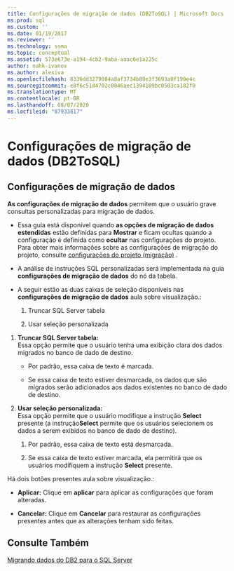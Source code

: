 ```yaml
---
title: Configurações de migração de dados (DB2ToSQL) | Microsoft Docs
ms.prod: sql
ms.custom: ''
ms.date: 01/19/2017
ms.reviewer: ''
ms.technology: ssma
ms.topic: conceptual
ms.assetid: 573e673e-a194-4cb2-9aba-aaac6e1a225c
author: nahk-ivanov
ms.author: alexiva
ms.openlocfilehash: 8336dd3279084a8af3734b89e3f3693a0f190e4c
ms.sourcegitcommit: e8f6c51d4702c0046aec1394109bc0503ca182f0
ms.translationtype: MT
ms.contentlocale: pt-BR
ms.lasthandoff: 08/07/2020
ms.locfileid: "87933817"
---
```

# <a name="data-migration-settings-db2tosql"></a>Configurações de migração de dados (DB2ToSQL)
  
## <a name="data-migration-settings"></a>Configurações de migração de dados  
**As configurações de migração de dados** permitem que o usuário grave consultas personalizadas para migração de dados.  
  
-   Essa guia está disponível quando **as opções de migração de dados estendidas** estão definidas para **Mostrar** e ficam ocultas quando a configuração é definida como **ocultar** nas configurações do projeto. Para obter mais informações sobre as configurações de migração do projeto, consulte [configurações do projeto (migração)](https://msdn.microsoft.com/48aaa8e6-a9cb-487d-9ba5-fc3f1c4786ae) .  
  
-   A análise de instruções SQL personalizadas será implementada na guia **configurações de migração de dados** do nó da tabela.  
  
-   A seguir estão as duas caixas de seleção disponíveis nas **configurações de migração de dados** aula sobre visualização.:  
  
    1.  Truncar SQL Server tabela  
  
    2.  Usar seleção personalizada  
  
1.  **Truncar SQL Server tabela:**  
     Essa opção permite que o usuário tenha uma exibição clara dos dados migrados no banco de dado de destino.  
  
    -   Por padrão, essa caixa de texto é marcada.  
  
    -   Se essa caixa de texto estiver desmarcada, os dados que são migrados serão adicionados aos dados existentes no banco de dado de destino.  
  
2.  **Usar seleção personalizada:**  
     Essa opção permite que o usuário modifique a instrução **Select** presente (a instrução**Select** permite que os usuários selecionem os dados a serem exibidos no banco de dado de destino).  
  
    1.  Por padrão, essa caixa de texto está desmarcada.  
  
    2.  Se essa caixa de texto estiver marcada, ela permitirá que os usuários modifiquem a instrução **Select** presente.  
  
Há dois botões presentes aula sobre visualização.:  
  
-   **Aplicar:** Clique em **aplicar** para aplicar as configurações que foram alteradas.  
  
-   **Cancelar:** Clique em **Cancelar** para restaurar as configurações presentes antes que as alterações tenham sido feitas.  
  
## <a name="see-also"></a>Consulte Também  
[Migrando dados do DB2 para o SQL Server](https://msdn.microsoft.com/86cbd39f-6dac-409a-9ce1-7dd54403f84b)  
  

